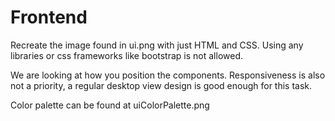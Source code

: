  # Frontend

Recreate the image found in ui.png  with just HTML and CSS. Using any libraries or css frameworks like bootstrap is not allowed.

 We are looking at how you position the components. Responsiveness is also not a priority, a regular desktop view design is good enough for this task.

 Color palette can be found at uiColorPalette.png
